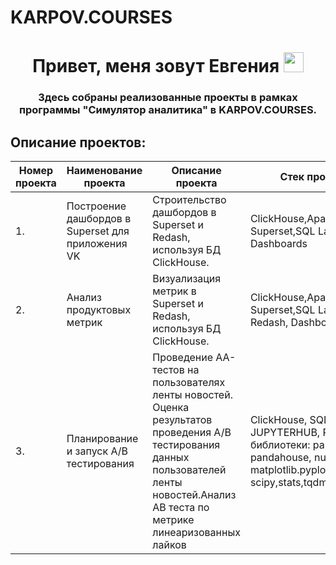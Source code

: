 # KARPOV.COURSES
<h1 align="center">Привет, меня зовут Евгения
<img src="https://github.com/blackcater/blackcater/raw/main/images/Hi.gif" height="32"/></h1>
<h3 align="center">   

Здесь собраны реализованные проекты в рамках программы "Симулятор аналитика" в KARPOV.COURSES.
## Описание проектов:  
|Номер проекта| Наименование проекта                      | Описание проекта                                            |   Стек                                          проекта  |
| ----------- | ----------------------------------------------- | -------------------------------------------------------- | ---------------------------------------------------------------------- |  
| 1. | Построение дашбордов в Superset для приложения VK| Строительство дашбордов в Superset и Redash, используя БД ClickHouse.|ClickHouse,Apache Superset,SQL Lab, Dashboards |
| 2. |  Анализ продуктовых метрик|Визуализация метрик в Superset и Redash, используя БД ClickHouse. |ClickHouse,Apache Superset,SQL Lab, Redash, Dashboards |
| 3. |  Планирование и запуск А/В тестирования|Проведение АА-тестов на пользователях ленты новостей. Оценка результатов проведения А/В тестирования данных пользователей ленты новостей.Анализ АВ теста по метрике линеаризованных лайков |ClickHouse, SQL Lab, JUPYTERHUB, Python, библиотеки: pandas, pandahouse, numpy, matplotlib.pyplot,seaborn, scipy,stats,tqdm.auto,tqdm |
